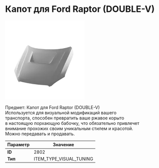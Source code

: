 # Капот для Ford Raptor (DOUBLE-V)

![Item Image](../img/2802.webp?raw=true)

Предмет: Капот для Ford Raptor (DOUBLE-V)<br>Используется для визуальной модификаций вашего<br>транспорта, способен превратить ваше ржавое корыто<br>в настоящую порхающую бабочку, что обязательно привлечет<br>внимание прохожих своим уникальным стилем и красотой.<br>Можно передавать и продавать.


| Параметр | Значение |
|----------|----------|
| **ID** | 2802 |
| **Тип** | ITEM_TYPE_VISUAL_TUNING |


